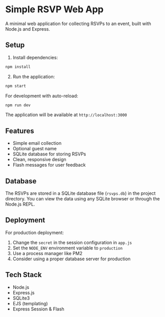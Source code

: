 # Simple RSVP Web App

A minimal web application for collecting RSVPs to an event, built with Node.js and Express.

## Setup

1. Install dependencies:

```bash
npm install
```

2. Run the application:

```bash
npm start
```

For development with auto-reload:

```bash
npm run dev
```

The application will be available at `http://localhost:3000`

## Features

- Simple email collection
- Optional guest name
- SQLite database for storing RSVPs
- Clean, responsive design
- Flash messages for user feedback

## Database

The RSVPs are stored in a SQLite database file (`rsvps.db`) in the project directory. You can view the data using any SQLite browser or through the Node.js REPL.

## Deployment

For production deployment:

1. Change the `secret` in the session configuration in `app.js`
2. Set the `NODE_ENV` environment variable to `production`
3. Use a process manager like PM2
4. Consider using a proper database server for production

## Tech Stack

- Node.js
- Express.js
- SQLite3
- EJS (templating)
- Express Session & Flash
